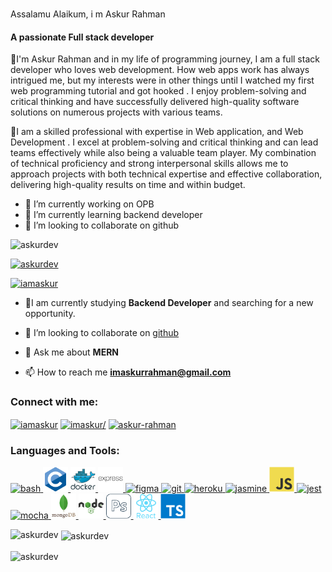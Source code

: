 ### 
Assalamu Alaikum, i m Askur Rahman
#### A passionate Full stack developer

🚀I'm Askur Rahman and in my life of programming journey, I am a full stack developer who loves web development. How web apps work has always intrigued me, but my interests were in other things until I watched my first web programming tutorial and got hooked . I enjoy problem-solving and critical thinking and have successfully delivered high-quality software solutions on numerous projects with various teams.

🚀I am a skilled professional with expertise in Web application, and Web Development . I excel at problem-solving and critical thinking and can lead teams effectively while also being a valuable team player. My combination of technical proficiency and strong interpersonal skills allows me to approach projects with both technical expertise and effective collaboration, delivering high-quality results on time and within budget.

- 🔭 I’m currently working on OPB 
- 🌱 I’m currently learning backend developer 
- 👯 I’m looking to collaborate on github 
<p align="left"> <img src="https://komarev.com/ghpvc/?username=askurdev&label=Profile%20views&color=0e75b6&style=flat" alt="askurdev" /> </p>

<p align="left"> <a href="https://github.com/ryo-ma/github-profile-trophy"><img src="https://github-profile-trophy.vercel.app/?username=askurdev" alt="askurdev" /></a> </p>

<p align="left"> <a href="https://twitter.com/iamaskur" target="blank"><img src="https://img.shields.io/twitter/follow/iamaskur?logo=twitter&style=for-the-badge" alt="iamaskur" /></a> </p>

- 🌱I am currently studying **Backend Developer** and searching for a new opportunity.

- 👯 I’m looking to collaborate on [github](https://github.com/askurdev)

- 💬 Ask me about **MERN**

- 📫 How to reach me **imaskurrahman@gmail.com**

<h3 align="left">Connect with me:</h3>
<p align="left">
<a href="https://twitter.com/iamaskur" target="blank"><img align="center" src="https://raw.githubusercontent.com/rahuldkjain/github-profile-readme-generator/master/src/images/icons/Social/twitter.svg" alt="iamaskur" height="30" width="40" /></a>
<a href="https://linkedin.com/in/imaskur/" target="blank"><img align="center" src="https://raw.githubusercontent.com/rahuldkjain/github-profile-readme-generator/master/src/images/icons/Social/linked-in-alt.svg" alt="imaskur/" height="30" width="40" /></a>
<a href="https://stackoverflow.com/users/askur-rahman" target="blank"><img align="center" src="https://raw.githubusercontent.com/rahuldkjain/github-profile-readme-generator/master/src/images/icons/Social/stack-overflow.svg" alt="askur-rahman" height="30" width="40" /></a>
</p>

<h3 align="left">Languages and Tools:</h3>
<p align="left"> <a href="https://www.gnu.org/software/bash/" target="_blank" rel="noreferrer"> <img src="https://www.vectorlogo.zone/logos/gnu_bash/gnu_bash-icon.svg" alt="bash" width="40" height="40"/> </a> <a href="https://www.cprogramming.com/" target="_blank" rel="noreferrer"> <img src="https://raw.githubusercontent.com/devicons/devicon/master/icons/c/c-original.svg" alt="c" width="40" height="40"/> </a> <a href="https://www.docker.com/" target="_blank" rel="noreferrer"> <img src="https://raw.githubusercontent.com/devicons/devicon/master/icons/docker/docker-original-wordmark.svg" alt="docker" width="40" height="40"/> </a> <a href="https://expressjs.com" target="_blank" rel="noreferrer"> <img src="https://raw.githubusercontent.com/devicons/devicon/master/icons/express/express-original-wordmark.svg" alt="express" width="40" height="40"/> </a> <a href="https://www.figma.com/" target="_blank" rel="noreferrer"> <img src="https://www.vectorlogo.zone/logos/figma/figma-icon.svg" alt="figma" width="40" height="40"/> </a> <a href="https://git-scm.com/" target="_blank" rel="noreferrer"> <img src="https://www.vectorlogo.zone/logos/git-scm/git-scm-icon.svg" alt="git" width="40" height="40"/> </a> <a href="https://heroku.com" target="_blank" rel="noreferrer"> <img src="https://www.vectorlogo.zone/logos/heroku/heroku-icon.svg" alt="heroku" width="40" height="40"/> </a> <a href="https://jasmine.github.io/" target="_blank" rel="noreferrer"> <img src="https://www.vectorlogo.zone/logos/jasmine/jasmine-icon.svg" alt="jasmine" width="40" height="40"/> </a> <a href="https://developer.mozilla.org/en-US/docs/Web/JavaScript" target="_blank" rel="noreferrer"> <img src="https://raw.githubusercontent.com/devicons/devicon/master/icons/javascript/javascript-original.svg" alt="javascript" width="40" height="40"/> </a> <a href="https://jestjs.io" target="_blank" rel="noreferrer"> <img src="https://www.vectorlogo.zone/logos/jestjsio/jestjsio-icon.svg" alt="jest" width="40" height="40"/> </a> <a href="https://mochajs.org" target="_blank" rel="noreferrer"> <img src="https://www.vectorlogo.zone/logos/mochajs/mochajs-icon.svg" alt="mocha" width="40" height="40"/> </a> <a href="https://www.mongodb.com/" target="_blank" rel="noreferrer"> <img src="https://raw.githubusercontent.com/devicons/devicon/master/icons/mongodb/mongodb-original-wordmark.svg" alt="mongodb" width="40" height="40"/> </a> <a href="https://nodejs.org" target="_blank" rel="noreferrer"> <img src="https://raw.githubusercontent.com/devicons/devicon/master/icons/nodejs/nodejs-original-wordmark.svg" alt="nodejs" width="40" height="40"/> </a> <a href="https://www.photoshop.com/en" target="_blank" rel="noreferrer"> <img src="https://raw.githubusercontent.com/devicons/devicon/master/icons/photoshop/photoshop-line.svg" alt="photoshop" width="40" height="40"/> </a> <a href="https://reactjs.org/" target="_blank" rel="noreferrer"> <img src="https://raw.githubusercontent.com/devicons/devicon/master/icons/react/react-original-wordmark.svg" alt="react" width="40" height="40"/> </a> <a href="https://www.typescriptlang.org/" target="_blank" rel="noreferrer"> <img src="https://raw.githubusercontent.com/devicons/devicon/master/icons/typescript/typescript-original.svg" alt="typescript" width="40" height="40"/> </a> </p>

<p><img align="left" src="https://github-readme-stats.vercel.app/api/top-langs?username=askurdev&show_icons=true&locale=en&layout=compact" alt="askurdev" /></p>

<p>&nbsp;<img align="center" src="https://github-readme-stats.vercel.app/api?username=askurdev&show_icons=true&locale=en" alt="askurdev" /></p>

<p><img align="center" src="https://github-readme-streak-stats.herokuapp.com/?user=askurdev&" alt="askurdev" /></p>

